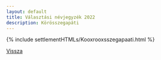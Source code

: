 ```yaml
---
layout: default
title: Választási névjegyzék 2022
description: Körösszegapáti
---
```


{% include settlementHTMLs/Kooxrooxsszegapaati.html %}

[Vissza](./)